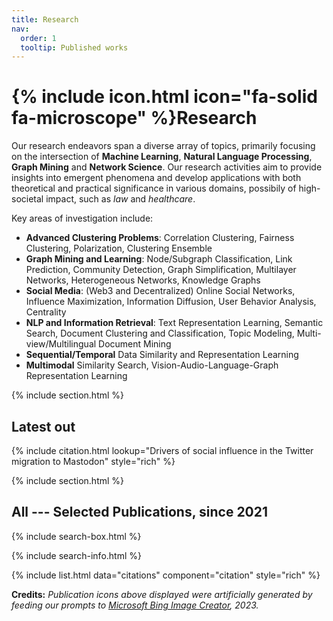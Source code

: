 ```yaml
---
title: Research
nav:
  order: 1
  tooltip: Published works
---
```


# {% include icon.html icon="fa-solid fa-microscope" %}Research

Our research endeavors span a diverse array of topics, primarily focusing on the intersection of **Machine Learning**, **Natural Language Processing**, **Graph Mining** and **Network Science**. Our research activities aim to provide insights into emergent phenomena and develop applications with both theoretical and practical significance in various domains, possibily of high-societal impact, such as *law* and *healthcare*.  

Key areas of investigation include:

- **Advanced Clustering Problems**: Correlation Clustering, Fairness Clustering, Polarization, Clustering Ensemble
- **Graph Mining and Learning**:  Node/Subgraph Classification, Link Prediction, Community Detection, Graph Simplification, Multilayer Networks, Heterogeneous Networks, Knowledge Graphs
- **Social Media**: (Web3 and Decentralized) Online Social Networks, Influence Maximization, Information Diffusion, User Behavior Analysis, Centrality
- **NLP and Information Retrieval**: Text Representation Learning, Semantic Search, Document Clustering and Classification, Topic Modeling, Multi-view/Multilingual Document Mining
- **Sequential/Temporal** Data Similarity and Representation Learning
- **Multimodal** Similarity Search, Vision-Audio-Language-Graph Representation Learning 




{% include section.html %}

## Latest out

{% include citation.html lookup="Drivers of social influence in the Twitter migration to Mastodon" style="rich" %}

{% include section.html %}

## All  --- **Selected** Publications, **since 2021**

{% include search-box.html %}

{% include search-info.html %}

{% include list.html data="citations" component="citation" style="rich" %}

**Credits:** *Publication icons above displayed were artificially generated by feeding our prompts to [Microsoft Bing Image Creator](https://www.bing.com), 2023.*
